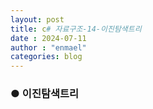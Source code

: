 ```yaml
---
layout: post
title: c# 자료구조-14-이진탐색트리
date : 2024-07-11
author : "enmael"
categories: blog
---
```

<h3>● 이진탐색트리 </h3>

<span style="font-size: 15px;">

</span>